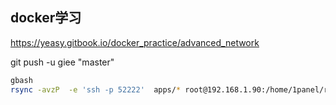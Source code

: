 ## docker学习
https://yeasy.gitbook.io/docker_practice/advanced_network

git push -u giee "master"

```bash
gbash
rsync -avzP  -e 'ssh -p 52222'  apps/* root@192.168.1.90:/home/1panel/resource/apps/local/
```
